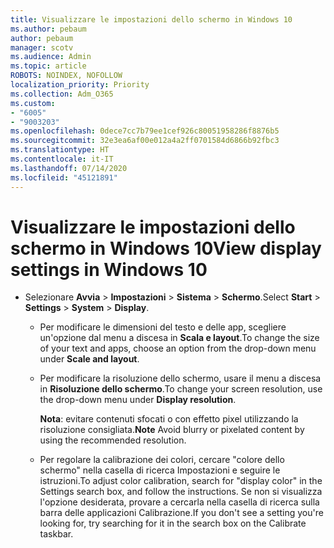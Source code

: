 ```yaml
---
title: Visualizzare le impostazioni dello schermo in Windows 10
ms.author: pebaum
author: pebaum
manager: scotv
ms.audience: Admin
ms.topic: article
ROBOTS: NOINDEX, NOFOLLOW
localization_priority: Priority
ms.collection: Adm_O365
ms.custom:
- "6005"
- "9003203"
ms.openlocfilehash: 0dece7cc7b79ee1cef926c80051958286f8876b5
ms.sourcegitcommit: 32e3ea6af00e012a4a2ff0701584d6866b92fbc3
ms.translationtype: HT
ms.contentlocale: it-IT
ms.lasthandoff: 07/14/2020
ms.locfileid: "45121891"
---
```

# <a name="view-display-settings-in-windows-10"></a><span data-ttu-id="cfe3f-102">Visualizzare le impostazioni dello schermo in Windows 10</span><span class="sxs-lookup"><span data-stu-id="cfe3f-102">View display settings in Windows 10</span></span>

- <span data-ttu-id="cfe3f-103">Selezionare **Avvia**  > **Impostazioni**  > **Sistema** > **Schermo**.</span><span class="sxs-lookup"><span data-stu-id="cfe3f-103">Select **Start**  > **Settings**  > **System** > **Display**.</span></span>
    -  <span data-ttu-id="cfe3f-104">Per modificare le dimensioni del testo e delle app, scegliere un'opzione dal menu a discesa in  **Scala e layout**.</span><span class="sxs-lookup"><span data-stu-id="cfe3f-104">To change the size of your text and apps, choose an option from the drop-down menu under  **Scale and layout**.</span></span>
    - <span data-ttu-id="cfe3f-105">Per modificare la risoluzione dello schermo, usare il menu a discesa in **Risoluzione dello schermo**.</span><span class="sxs-lookup"><span data-stu-id="cfe3f-105">To change your screen resolution, use the drop-down menu under **Display resolution**.</span></span>
     
      <span data-ttu-id="cfe3f-106">**Nota**: evitare contenuti sfocati o con effetto pixel utilizzando la risoluzione consigliata.</span><span class="sxs-lookup"><span data-stu-id="cfe3f-106">**Note** Avoid blurry or pixelated content by using the recommended resolution.</span></span>
    - <span data-ttu-id="cfe3f-107">Per regolare la calibrazione dei colori, cercare "colore dello schermo" nella casella di ricerca Impostazioni e seguire le istruzioni.</span><span class="sxs-lookup"><span data-stu-id="cfe3f-107">To adjust color calibration, search for "display color" in the Settings search box, and follow the instructions.</span></span> <span data-ttu-id="cfe3f-108">Se non si visualizza l'opzione desiderata, provare a cercarla nella casella di ricerca sulla barra delle applicazioni Calibrazione.</span><span class="sxs-lookup"><span data-stu-id="cfe3f-108">If you don't see a setting you're looking for, try searching for it in the search box on the Calibrate taskbar.</span></span>